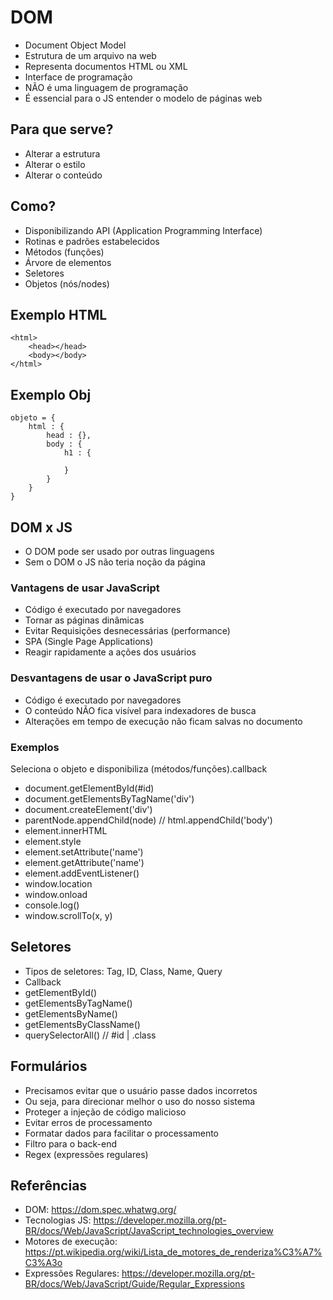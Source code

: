 # DOM
- Document Object Model
- Estrutura de um arquivo na web
- Representa documentos HTML ou XML 
- Interface de programação
- NÃO é uma linguagem de programação
- É essencial para o JS entender o modelo de páginas web

## Para que serve?
- Alterar a estrutura 
- Alterar o estilo
- Alterar o conteúdo

## Como?
- Disponibilizando API (Application Programming Interface)
- Rotinas e padrões estabelecidos
- Métodos (funções)
- Árvore de elementos
- Seletores
- Objetos (nós/nodes)

## Exemplo HTML
```
<html>
    <head></head>
    <body></body>
</html>
```

## Exemplo Obj
```
objeto = {
    html : {
        head : {},
        body : {
            h1 : {

            }
        }
    }
}
```

## DOM x JS
- O DOM pode ser usado por outras linguagens
- Sem o DOM o JS não teria noção da página

### Vantagens de usar JavaScript 
- Código é executado por navegadores
- Tornar as páginas dinâmicas
- Evitar Requisições desnecessárias (performance)
- SPA (Single Page Applications)
- Reagir rapidamente a ações dos usuários

### Desvantagens de usar o JavaScript puro
- Código é executado por navegadores
- O conteúdo NÃO fica visível para indexadores de busca
- Alterações em tempo de execução não ficam salvas no documento 

### Exemplos
Seleciona o objeto e disponibiliza (métodos/funções).callback

- document.getElementById(#id) 
- document.getElementsByTagName('div')
- document.createElement('div')
- parentNode.appendChild(node) // html.appendChild('body')
- element.innerHTML 
- element.style
- element.setAttribute('name')
- element.getAttribute('name')
- element.addEventListener()
- window.location
- window.onload 
- console.log()
- window.scrollTo(x, y)

## Seletores
- Tipos de seletores: Tag, ID, Class, Name, Query
- Callback
- getElementById()
- getElementsByTagName()
- getElementsByName()
- getElementsByClassName()
- querySelectorAll() // #id | .class

## Formulários
- Precisamos evitar que o usuário passe dados incorretos
- Ou seja, para direcionar melhor o uso do nosso sistema
- Proteger a injeção de código malicioso
- Evitar erros de processamento
- Formatar dados para facilitar o processamento 
- Filtro para o back-end
- Regex (expressões regulares) 

## Referências
- DOM: https://dom.spec.whatwg.org/
- Tecnologias JS: https://developer.mozilla.org/pt-BR/docs/Web/JavaScript/JavaScript_technologies_overview
- Motores de execução: https://pt.wikipedia.org/wiki/Lista_de_motores_de_renderiza%C3%A7%C3%A3o
- Expressões Regulares: https://developer.mozilla.org/pt-BR/docs/Web/JavaScript/Guide/Regular_Expressions